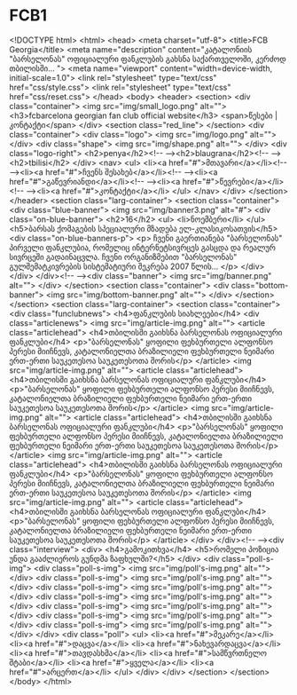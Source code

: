 # FCB1
&lt;!DOCTYPE html> &lt;html>   &lt;head>     &lt;meta charset="utf-8">     &lt;title>FCB Georgia&lt;/title>      &lt;meta name="description" content="კატალონიის "ბარსელონას" ოფიციალური ფანკლუბის გახსნა საქართველოში, კერძოდ თბილისში... ">     &lt;meta name="viewport" content="width=device-width, initial-scale=1.0">       &lt;link rel="stylesheet" type="text/css" href="css/style.css">     &lt;link rel="stylesheet" type="text/css" href="css/reset.css">   &lt;/head>   &lt;body>     &lt;header>       &lt;section>         &lt;div class="container">             &lt;img src="img/small_logo.png" alt="">           &lt;h3>fcbarcelona georgian fan club official website&lt;/h3>           &lt;span>წესები | კონტაქტი&lt;/span>         &lt;/div>         &lt;section class="red_line">         &lt;/section>         &lt;div class="container">           &lt;div class="logo">               &lt;img src="img/logo.png" alt="">           &lt;/div>           &lt;div class="shape">             &lt;img src="img/shape.png" alt="">           &lt;/div>           &lt;div class="logo-right">             &lt;h2>penya&lt;/h2>&lt;!--             -->&lt;h2>blaugrana&lt;/h2>&lt;!--             -->&lt;h2>tbilisi&lt;/h2>           &lt;/div>           &lt;nav>             &lt;ul>                &lt;li>&lt;a href="#">მთავარი&lt;/a>&lt;/li>&lt;!--              -->&lt;li>&lt;a href="#">ჩვენს შესახებ&lt;/a>&lt;/li>&lt;!--              -->&lt;li>&lt;a href="#">გაწევრიანდი&lt;/a>&lt;/li>&lt;!--             -->&lt;li>&lt;a href="#">წევრები&lt;/a>&lt;/li>&lt;!--             -->&lt;li>&lt;a href="#">კონტაქტი&lt;/a>&lt;/li>             &lt;/ul>           &lt;/nav>         &lt;/div>       &lt;/section>     &lt;/header>     &lt;section class="larg-container">       &lt;section class="container">         &lt;div class="blue-banner">             &lt;img src="img/banner3.png" alt="#">             &lt;div class="on-blue-banner">                 &lt;h2>16&lt;/h2>                 &lt;ul>                   &lt;li>ნოემბერი&lt;/li>                 &lt;/ul>                 &lt;h5>ბარსას ქომაგების სპეციალური მზადება ელ-კლასიკოსათვის&lt;/h5>                 &lt;div class="on-blue-banners-p">                   &lt;p>                      ჩვენი გაერთიანება "ბარსელონას" პირველი ფანკლუბია,                      რომელიც ინტერნეტსივრცეს გასცდა და რეალურ სივრცეში გადაინაცვლა.                      ჩვენი ორგანიზმებით "ბარსელონას"                      გულშემატკივრების სისტემატიური შეკრება 2007 წლის...                   &lt;/p>                 &lt;/div>             &lt;/div>         &lt;/div>&lt;!--      -->&lt;div class="banner">           &lt;img src="img/banner.png" alt="">         &lt;/div>       &lt;/section>       &lt;section class="container">         &lt;div class="bottom-banner">           &lt;img src="img/bottom-banner.png" alt="">         &lt;/div>       &lt;/section>     &lt;/section>     &lt;section class="larg-container">       &lt;section class="container">         &lt;div class="funclubnews">           &lt;h4>ფანკლუბის სიახლეები&lt;/h4>           &lt;div class="articlenews">             &lt;img src="img/article-img.png" alt="">             &lt;article class="articlehead">               &lt;h4>თბილისში გაიხსნა ბარსელონას ოფიციალური ფანკლუბი&lt;/h4>               &lt;p>"ბარსელონას" ყოფილი ფეხბურთელი ალფონსო პერესი მიიჩნევს,               კატალონიელთა ბრაზილიელი ფეხბურთელი ნეიმარი ერთ-ერთი საუკეთესოა               საუკეთესოთა შორის&lt;/p>             &lt;/article>             &lt;img src="img/article-img.png" alt="">             &lt;article class="articlehead">               &lt;h4>თბილისში გაიხსნა ბარსელონას ოფიციალური ფანკლუბი&lt;/h4>               &lt;p>"ბარსელონას" ყოფილი ფეხბურთელი ალფონსო პერესი მიიჩნევს,               კატალონიელთა ბრაზილიელი ფეხბურთელი ნეიმარი ერთ-ერთი საუკეთესოა               საუკეთესოთა შორის&lt;/p>             &lt;/article>             &lt;img src="img/article-img.png" alt="">             &lt;article class="articlehead">               &lt;h4>თბილისში გაიხსნა ბარსელონას ოფიციალური ფანკლუბი&lt;/h4>               &lt;p>"ბარსელონას" ყოფილი ფეხბურთელი ალფონსო პერესი მიიჩნევს,               კატალონიელთა ბრაზილიელი ფეხბურთელი ნეიმარი ერთ-ერთი საუკეთესოა               საუკეთესოთა შორის&lt;/p>             &lt;/article>             &lt;img src="img/article-img.png" alt="">             &lt;article class="articlehead">               &lt;h4>თბილისში გაიხსნა ბარსელონას ოფიციალური ფანკლუბი&lt;/h4>               &lt;p>"ბარსელონას" ყოფილი ფეხბურთელი ალფონსო პერესი მიიჩნევს,               კატალონიელთა ბრაზილიელი ფეხბურთელი ნეიმარი ერთ-ერთი საუკეთესოა               საუკეთესოთა შორის&lt;/p>             &lt;/article>             &lt;img src="img/article-img.png" alt="">             &lt;article class="articlehead">               &lt;h4>თბილისში გაიხსნა ბარსელონას ოფიციალური ფანკლუბი&lt;/h4>               &lt;p>"ბარსელონას" ყოფილი ფეხბურთელი ალფონსო პერესი მიიჩნევს,               კატალონიელთა ბრაზილიელი ფეხბურთელი ნეიმარი ერთ-ერთი საუკეთესოა               საუკეთესოთა შორის&lt;/p>             &lt;/article>           &lt;/div>         &lt;/div>&lt;!--         -->&lt;div class="interview">               &lt;div>                   &lt;h4>გამოკითხვა&lt;/h4>                   &lt;h5>რომელი პოზიცია უნდა გააძლიეროს გუნდმა ზაფხულში?&lt;/h5>               &lt;/div>               &lt;div class="poll-s-img">                 &lt;div class="poll-s-img">                   &lt;img src="img/poll's-img.png" alt="">                 &lt;/div>                 &lt;div class="poll-s-img">                   &lt;img src="img/poll's-img.png" alt="">                 &lt;/div>                 &lt;div class="poll-s-img">                   &lt;img src="img/poll's-img.png" alt="">                 &lt;/div>                 &lt;div class="poll-s-img">                   &lt;img src="img/poll's-img.png" alt="">                 &lt;/div>                 &lt;div class="poll-s-img">                   &lt;img src="img/poll's-img.png" alt="">                 &lt;/div>                 &lt;div class="poll-s-img">                   &lt;img src="img/poll's-img.png" alt="">                 &lt;/div>                 &lt;div class="poll-s-img">                   &lt;img src="img/poll's-img.png" alt="">                 &lt;/div>               &lt;/div>                 &lt;div class="poll">                   &lt;ul>                     &lt;li>&lt;a href="#">მეკარე&lt;/a>&lt;/li>                     &lt;li>&lt;a href="#">დაცვა&lt;/a>&lt;/li>                     &lt;li>&lt;a href="#">ნახევარდაცვა&lt;/a>&lt;/li>                     &lt;li>&lt;a href="#">თავდასხმა&lt;/a>&lt;/li>                     &lt;li>&lt;a href="#">სამწვრთნელო შტაბი&lt;/a>&lt;/li>                     &lt;li>&lt;a href="#">ყველა&lt;/a>&lt;/li>                     &lt;li>&lt;a href="#">არცერთ&lt;/a>&lt;/li>                   &lt;/ul>                 &lt;/div>            &lt;/div>       &lt;/section>     &lt;/section>   &lt;/body> &lt;/html>
